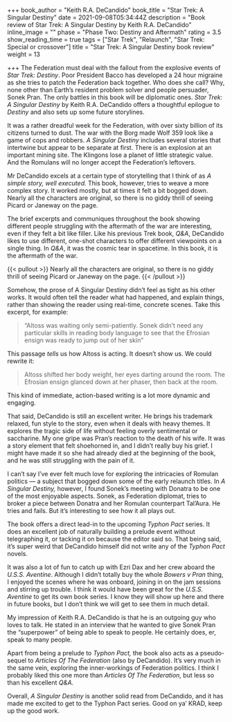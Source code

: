 +++
book_author = "Keith R.A. DeCandido"
book_title = "Star Trek: A Singular Destiny"
date = 2021-09-08T05:34:44Z
description = "Book review of Star Trek: A Singular Destiny by Keith R.A. DeCandido"
inline_image = ""
phase = "Phase Two: Destiny and Aftermath"
rating = 3.5
show_reading_time = true
tags = ["Star Trek", "Relaunch", "Star Trek: Special or crossover"]
title = "Star Trek: A Singular Destiny book review"
weight = 13

+++
The Federation must deal with the fallout from the explosive events of _Star Trek: Destiny_. Poor President Bacco has developed a 24 hour migraine as she tries to patch the Federation back together. Who does she call? Why, none other than Earth’s resident problem solver and people persuader, Sonek Pran. The only battles in this book will be diplomatic ones. _Star Trek: A Singular Destiny_ by Keith R.A. DeCandido offers a thoughtful epilogue to _Destiny_ and also sets up some future storylines.

<!--more-->

It was a rather dreadful week for the Federation, with over sixty billion of its citizens turned to dust. The war with the Borg made Wolf 359 look like a game of cops and robbers. _A Singular Destiny_ includes several stories that intertwine but appear to be separate at first. There is an explosion at an important mining site. The Klingons lose a planet of little strategic value. And the Romulans will no longer accept the Federation’s leftovers.

Mr DeCandido excels at a certain type of storytelling that I think of as _A simple story, well executed._ This book, however, tries to weave a more complex story. It worked mostly, but at times it felt a bit bogged down. Nearly all the characters are original, so there is no giddy thrill of seeing Picard or Janeway on the page. 

The brief excerpts and communiques throughout the book showing different people struggling with the aftermath of the war are interesting, even if they felt a bit like filler. Like his previous Trek book, _Q&A_, DeCandido likes to use different, one-shot characters to offer different viewpoints on a single thing. In _Q&A_, it was the cosmic tear in spacetime. In this book, it is the aftermath of the war.

{{< pullout >}} Nearly all the characters are original, so there is no giddy thrill of seeing Picard or Janeway on the page.  {{< /pullout >}}

Somehow, the prose of A Singular Destiny didn’t feel as tight as his other works. It would often tell the reader what had happened, and explain things, rather than showing the reader using real-time, concrete scenes. Take this excerpt, for example:

> “Altoss was waiting only semi-patiently. Sonek didn’t need any particular skills in reading body language to see that the Efrosian ensign was ready to jump out of her skin”

This passage _tells_ us how Altoss is acting. It doesn’t show us. We could rewrite it:

> Altoss shifted her body weight, her eyes darting around the room. The Efrosian ensign glanced down at her phaser, then back at the room.

This kind of immediate, action-based writing is a lot more dynamic and engaging. 

That said, DeCandido is still an excellent writer. He brings his trademark relaxed, fun style to the story, even when it deals with heavy themes. It explores the tragic side of life without feeling overly sentimental or saccharine. My one gripe was Pran’s reaction to the death of his wife. It was a story element that felt shoehorned in, and I didn’t really buy his grief. I might have made it so she had already died at the beginning of the book, and he was still struggling with the pain of it.  

I can’t say I’ve ever felt much love for exploring the intricacies of Romulan politics — a subject that bogged down some of the early relaunch titles. In _A Singular Destiny,_ however, I found Sonek’s meeting with Donatra to be one of the most enjoyable aspects. Sonek, as Federation diplomat, tries to broker a piece between Donatra and her Romulan counterpart Tal’Aura. He tries and fails. But it’s interesting to see how it all plays out.

The book offers a direct lead-in to the upcoming _Typhon Pact_ series. It does an excellent job of naturally building a prelude event without telegraphing it, or tacking it on because the editor said so. That being said, it’s super weird that DeCandido himself did not write any of the _Typhon Pact_ novels.

It was also a lot of fun to catch up with Ezri Dax and her crew aboard the _U.S.S. Aventine_. Although I didn’t totally buy the whole _Bowers v Pran_ thing, I enjoyed the scenes where he was onboard, joining in on the jam sessions and stirring up trouble. I think it would have been great for the _U.S.S. Aventine_ to get its own book series. I know they will show up here and there in future books, but I don’t think we will get to see them in much detail.

My impression of Keith R.A. DeCandido is that he is an outgoing guy who loves to talk. He stated in an interview that he wanted to give Sonek Pran the “superpower” of being able to speak to people. He certainly does, er, speak to many people. 

Apart from being a prelude to _Typhon Pact,_ the book also acts as a pseudo-sequel to _Articles Of The Federation_ (also by DeCandido). It’s very much in the same vein, exploring the inner-workings of Federation politics. I think I probably liked this one more than _Articles Of The Federation,_ but less so than his excellent _Q&A._

Overall, _A Singular Destiny_ is another solid read from DeCandido, and it has made me excited to get to the Typhon Pact series. Good on ya’ KRAD, keep up the good work.  